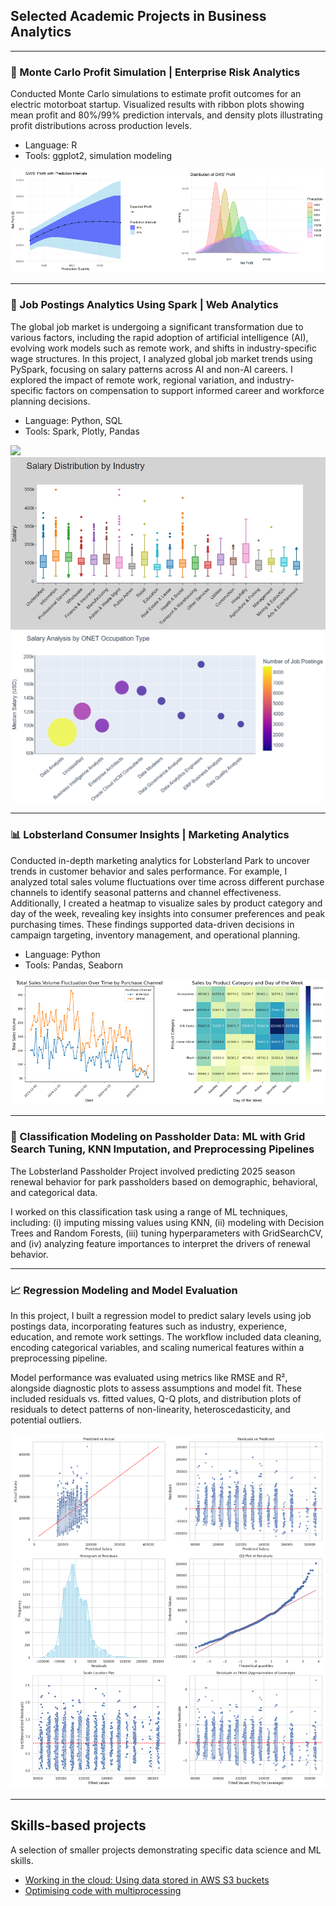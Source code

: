 ## Selected Academic Projects in Business Analytics

---

### 🔋 Monte Carlo Profit Simulation | Enterprise Risk Analytics

Conducted Monte Carlo simulations to estimate profit outcomes for an electric motorboat startup. Visualized results with ribbon plots showing mean profit and 80%/99% prediction intervals, and density plots illustrating profit distributions across production levels.

- Language: R
- Tools: ggplot2, simulation modeling

<img src="images/risk.png?raw=true" />

---

### 💼 Job Postings Analytics Using Spark | Web Analytics
The global job market is undergoing a significant transformation due to various factors, including the rapid adoption of artificial intelligence (AI), evolving work models such as remote work, and shifts in industry-specific wage structures. In this project, I analyzed global job market trends using PySpark, focusing on salary patterns across AI and non-AI careers. I explored the impact of remote work, regional variation, and industry-specific factors on compensation to support informed career and workforce planning decisions.

- Language: Python, SQL
- Tools: Spark, Plotly, Pandas

<img src="images/salarycomparison.png.jpg?raw=true" />
<img src="images/salarydist.png?raw=true" />
<img src="images/SalarybyOccupation.jpg?raw=true" />

---

### 📊 Lobsterland Consumer Insights | Marketing Analytics
Conducted in-depth marketing analytics for Lobsterland Park to uncover trends in customer behavior and sales performance. For example, I analyzed total sales volume fluctuations over time across different purchase channels to identify seasonal patterns and channel effectiveness. Additionally, I created a heatmap to visualize sales by product category and day of the week, revealing key insights into consumer preferences and peak purchasing times. These findings supported data-driven decisions in campaign targeting, inventory management, and operational planning.

- Language: Python
- Tools: Pandas, Seaborn

<img src="images/marketing.png?raw=true" />

---

### 🦞 Classification Modeling on Passholder Data: ML with Grid Search Tuning, KNN Imputation, and Preprocessing Pipelines
The Lobsterland Passholder Project involved predicting 2025 season renewal behavior for park passholders based on demographic, behavioral, and categorical data.

I worked on this classification task using a range of ML techniques, including: (i) imputing missing values using KNN, (ii) modeling with Decision Trees and Random Forests, (iii) tuning hyperparameters with GridSearchCV, and (iv) analyzing feature importances to interpret the drivers of renewal behavior. 

---

### 📈 Regression Modeling and Model Evaluation
In this project, I built a regression model to predict salary levels using job postings data, incorporating features such as industry, experience, education, and remote work settings. The workflow included data cleaning, encoding categorical variables, and scaling numerical features within a preprocessing pipeline.

Model performance was evaluated using metrics like RMSE and R², alongside diagnostic plots to assess assumptions and model fit. These included residuals vs. fitted values, Q-Q plots, and distribution plots of residuals to detect patterns of non-linearity, heteroscedasticity, and potential outliers.

<img src="images/lr_diagnostic_classic.png?raw=true"/>

---

## Skills-based projects
A selection of smaller projects demonstrating specific data science and ML skills.

- [Working in the cloud: Using data stored in AWS S3 buckets](#)
- [Optimising code with multiprocessing](#)

